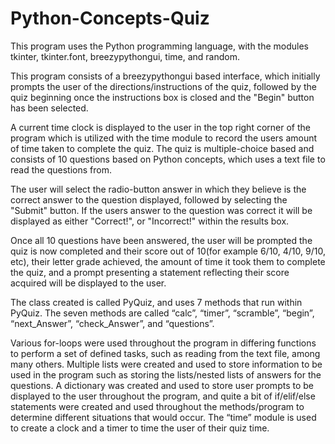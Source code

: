 # Python-Concepts-Quiz

This program uses the Python programming language, with the modules tkinter, tkinter.font, breezypythongui, time, and random.

This program consists of a breezypythongui based interface, which initially prompts the user of the directions/instructions of the quiz, followed by the quiz beginning once the instructions box is closed and the "Begin" button has been selected. 

A current time clock is displayed to the user in the top right corner of the program which is utilized with the time module to record the users amount of time taken to complete the quiz. The quiz is multiple-choice based and consists of 10 questions based on Python concepts, which uses a text file to read the questions from. 

The user will select the radio-button answer in which they believe is the correct answer to the question displayed, followed by selecting the "Submit" button. If the users answer to the question was correct it will be displayed as either "Correct!", or "Incorrect!" within the results box.

Once all 10 questions have been answered, the user will be prompted the quiz is now completed and their score out of 10(for example 6/10, 4/10, 9/10, etc), their letter grade achieved, the amount of time it took them to complete the quiz, and a prompt presenting a statement reflecting their score acquired will be displayed to the user.

The class created is called PyQuiz, and uses 7 methods that run within PyQuiz. The seven methods are called “calc”, “timer”, “scramble”, “begin”, “next_Answer”, “check_Answer”, and “questions”.

Various for-loops were used throughout the program in differing functions to perform a set of defined tasks, such as reading from the text file, among many others. Multiple lists were created and used to store information to be used in the program such as storing the lists/nested lists of answers for the questions. A dictionary was created and used to store user prompts to be displayed to the user throughout the program, and quite a bit of if/elif/else statements were created and used throughout the methods/program to determine different situations that would occur. The “time” module is used to create a clock and a timer to time the user of their quiz time.

